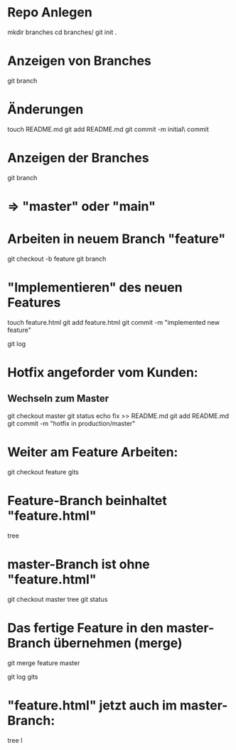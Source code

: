 # Repo Anlegen
mkdir branches
cd branches/
git init .

# Anzeigen von Branches
git branch

# Änderungen
touch README.md
git add README.md 
git commit -m initial\ commit

# Anzeigen der Branches
git branch
# => "master" oder "main"

# Arbeiten in neuem Branch "feature"
git checkout -b feature
git branch

# "Implementieren" des neuen Features
touch feature.html
git add feature.html 
git commit -m "implemented new feature"

git log

# Hotfix angeforder vom Kunden:
## Wechseln zum Master 
git checkout master
git status
echo fix >> README.md 
git add README.md 
git commit -m "hotfix in production/master"

# Weiter am Feature Arbeiten:
git checkout feature
gits

# Feature-Branch beinhaltet "feature.html"
tree 

# master-Branch ist ohne "feature.html"
git checkout master
tree
git status

# Das fertige Feature in den master-Branch übernehmen (merge)
git merge feature master

git log
gits

# "feature.html" jetzt auch im master-Branch:
tree
l
